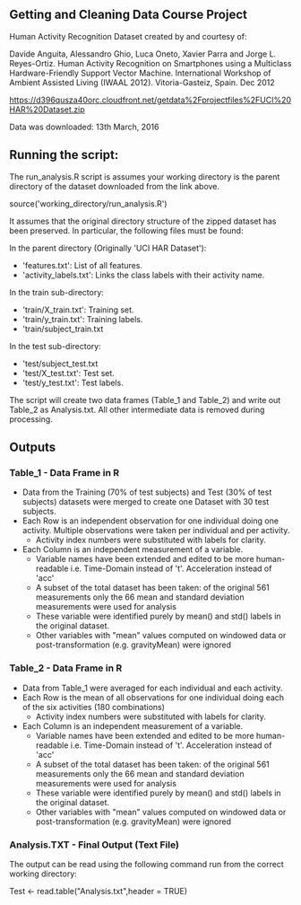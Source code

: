 ## Getting and Cleaning Data Course Project


Human Activity Recognition Dataset created by and courtesy of:

Davide Anguita, Alessandro Ghio, Luca Oneto, Xavier Parra and Jorge L. Reyes-Ortiz. 
Human Activity Recognition on Smartphones using a Multiclass Hardware-Friendly Support Vector Machine. International Workshop of Ambient Assisted Living (IWAAL 2012). 
Vitoria-Gasteiz, Spain. Dec 2012

https://d396qusza40orc.cloudfront.net/getdata%2Fprojectfiles%2FUCI%20HAR%20Dataset.zip

Data was downloaded: 13th March, 2016

## Running the script:

The run_analysis.R script is assumes your working directory is the parent directory of the dataset downloaded from the link above. 

source('working_directory/run_analysis.R')

It assumes that the original directory structure of the zipped dataset has been preserved.  In particular, the following files must be found:

In the parent directory (Originally 'UCI HAR Dataset'):
* 'features.txt': List of all features.
* 'activity_labels.txt': Links the class labels with their activity name.

In the train sub-directory:
* 'train/X_train.txt': Training set.
* 'train/y_train.txt': Training labels.
* 'train/subject_train.txt

In the test sub-directory:

* 'test/subject_test.txt
* 'test/X_test.txt': Test set.
* 'test/y_test.txt': Test labels.

The script will create two data frames (Table_1 and Table_2) and write out Table_2 as Analysis.txt.  All other intermediate data is removed during processing.

## Outputs

### Table_1 - Data Frame in R
* Data from the Training (70% of test subjects) and Test (30% of test subjects) datasets were merged to create one Dataset with 30 test subjects.
* Each Row is an independent observation for one individual doing one activity. Multiple observations were taken per individual and per activity.
	* Activity index numbers were substituted with labels for clarity.
* Each Column is an independent measurement of a variable.
	* Variable names have been extended and edited to be more human-readable i.e. Time-Domain instead of 't'. Acceleration instead of 'acc' 
	* A subset of the total dataset has been taken: of the original 561 measurements only the 66 mean and standard deviation measurements were used for analysis
	* These variable were identified purely by mean() and std() labels in the original dataset. 
	* Other variables with "mean" values computed on windowed data or post-transformation (e.g. gravityMean) were ignored

### Table_2 - Data Frame in R
* Data from Table_1 were averaged for each individual and each activity.
* Each Row is the mean of all observations for one individual doing each of the six activities (180 combinations)
	* Activity index numbers were substituted with labels for clarity.
* Each Column is an independent measurement of a variable.
	* Variable names have been extended and edited to be more human-readable i.e. Time-Domain instead of 't'. Acceleration instead of 'acc' 
	* A subset of the total dataset has been taken: of the original 561 measurements only the 66 mean and standard deviation measurements were used for analysis
	* These variable were identified purely by mean() and std() labels in the original dataset. 
	* Other variables with "mean" values computed on windowed data or post-transformation (e.g. gravityMean) were ignored

### Analysis.TXT - Final Output (Text File)

The output can be read using the following command run from the correct working directory:

Test <- read.table("Analysis.txt",header = TRUE)